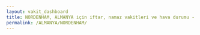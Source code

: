 ```yaml
---
layout: vakit_dashboard
title: NORDENHAM, ALMANYA için iftar, namaz vakitleri ve hava durumu - ilçe/eyalet seç
permalink: /ALMANYA/NORDENHAM/
---
```


<script type="text/javascript">
  var GLOBAL_COUNTRY = 'ALMANYA';
  var GLOBAL_CITY = 'NORDENHAM';
  var GLOBAL_STATE = '';
  var lat = 72;
  var lon = 21;
</script>
